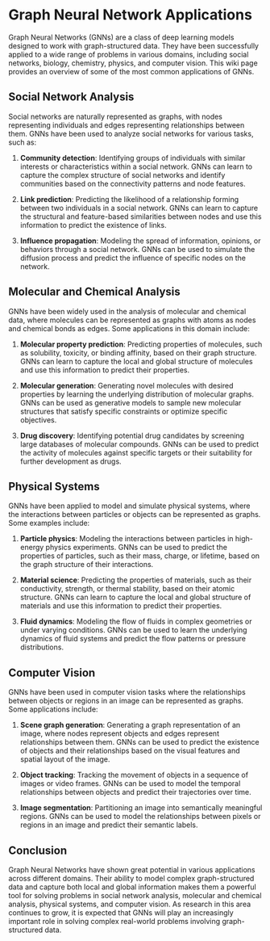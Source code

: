 # Graph Neural Network Applications

Graph Neural Networks (GNNs) are a class of deep learning models designed to work with graph-structured data. They have been successfully applied to a wide range of problems in various domains, including social networks, biology, chemistry, physics, and computer vision. This wiki page provides an overview of some of the most common applications of GNNs.

## Social Network Analysis

Social networks are naturally represented as graphs, with nodes representing individuals and edges representing relationships between them. GNNs have been used to analyze social networks for various tasks, such as:

1. **Community detection**: Identifying groups of individuals with similar interests or characteristics within a social network. GNNs can learn to capture the complex structure of social networks and identify communities based on the connectivity patterns and node features.

2. **Link prediction**: Predicting the likelihood of a relationship forming between two individuals in a social network. GNNs can learn to capture the structural and feature-based similarities between nodes and use this information to predict the existence of links.

3. **Influence propagation**: Modeling the spread of information, opinions, or behaviors through a social network. GNNs can be used to simulate the diffusion process and predict the influence of specific nodes on the network.

## Molecular and Chemical Analysis

GNNs have been widely used in the analysis of molecular and chemical data, where molecules can be represented as graphs with atoms as nodes and chemical bonds as edges. Some applications in this domain include:

1. **Molecular property prediction**: Predicting properties of molecules, such as solubility, toxicity, or binding affinity, based on their graph structure. GNNs can learn to capture the local and global structure of molecules and use this information to predict their properties.

2. **Molecular generation**: Generating novel molecules with desired properties by learning the underlying distribution of molecular graphs. GNNs can be used as generative models to sample new molecular structures that satisfy specific constraints or optimize specific objectives.

3. **Drug discovery**: Identifying potential drug candidates by screening large databases of molecular compounds. GNNs can be used to predict the activity of molecules against specific targets or their suitability for further development as drugs.

## Physical Systems

GNNs have been applied to model and simulate physical systems, where the interactions between particles or objects can be represented as graphs. Some examples include:

1. **Particle physics**: Modeling the interactions between particles in high-energy physics experiments. GNNs can be used to predict the properties of particles, such as their mass, charge, or lifetime, based on the graph structure of their interactions.

2. **Material science**: Predicting the properties of materials, such as their conductivity, strength, or thermal stability, based on their atomic structure. GNNs can learn to capture the local and global structure of materials and use this information to predict their properties.

3. **Fluid dynamics**: Modeling the flow of fluids in complex geometries or under varying conditions. GNNs can be used to learn the underlying dynamics of fluid systems and predict the flow patterns or pressure distributions.

## Computer Vision

GNNs have been used in computer vision tasks where the relationships between objects or regions in an image can be represented as graphs. Some applications include:

1. **Scene graph generation**: Generating a graph representation of an image, where nodes represent objects and edges represent relationships between them. GNNs can be used to predict the existence of objects and their relationships based on the visual features and spatial layout of the image.

2. **Object tracking**: Tracking the movement of objects in a sequence of images or video frames. GNNs can be used to model the temporal relationships between objects and predict their trajectories over time.

3. **Image segmentation**: Partitioning an image into semantically meaningful regions. GNNs can be used to model the relationships between pixels or regions in an image and predict their semantic labels.

## Conclusion

Graph Neural Networks have shown great potential in various applications across different domains. Their ability to model complex graph-structured data and capture both local and global information makes them a powerful tool for solving problems in social network analysis, molecular and chemical analysis, physical systems, and computer vision. As research in this area continues to grow, it is expected that GNNs will play an increasingly important role in solving complex real-world problems involving graph-structured data.
